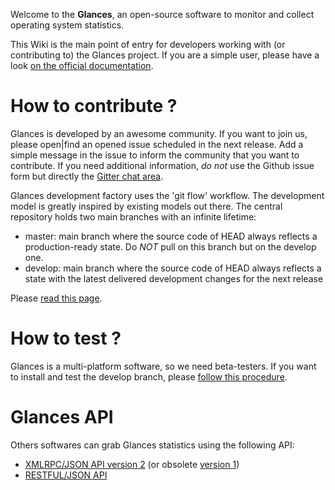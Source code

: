 Welcome to the **Glances**, an open-source software to monitor and collect operating system statistics.

This Wiki is the main point of entry for developers working with (or contributing to) the Glances project. If you are a simple user, please have a look [on the official documentation](http://glances.readthedocs.org/en/latest/).

# How to contribute ?

Glances is developed by an awesome community. If you want to join us, please open|find an opened issue scheduled in the next release. Add a simple message in the issue to inform the community that you want to contribute. If you need additional information, _do not_ use the Github issue form but directly the [Gitter chat area](https://gitter.im/nicolargo/glances?utm_source=badge&utm_medium=badge&utm_campaign=pr-badge&utm_content=badge). 

Glances development factory uses the 'git flow' workflow. The development model is greatly inspired by existing models out there. The central repository holds two main branches with an infinite lifetime:

* master: main branch where the source code of HEAD always reflects a production-ready state. Do *NOT* pull on this branch but on the develop one.
* develop: main branch where the source code of HEAD always reflects a state with the latest delivered development changes for the next release

Please [read this page](https://github.com/nicolargo/glances/wiki/How-to-contribute-to-Glances-%3F).

# How to test ?

Glances is a multi-platform software, so we need beta-testers. If you want to install and test the develop branch, please [follow this procedure](https://github.com/nicolargo/glances/wiki/Install-and-test-Glances-DEVELOP-version). 

# Glances API

Others softwares can grab Glances statistics using the following API:

* [XMLRPC/JSON API version 2](https://github.com/nicolargo/glances/wiki/The-Glances-2.x-API-How-to) (or obsolete [version 1](https://github.com/nicolargo/glances/wiki/The-Glances-1.x-API-How-to)) 
* [RESTFUL/JSON API](https://github.com/nicolargo/glances/wiki/The-Glances-RESTFULL-JSON-API)

